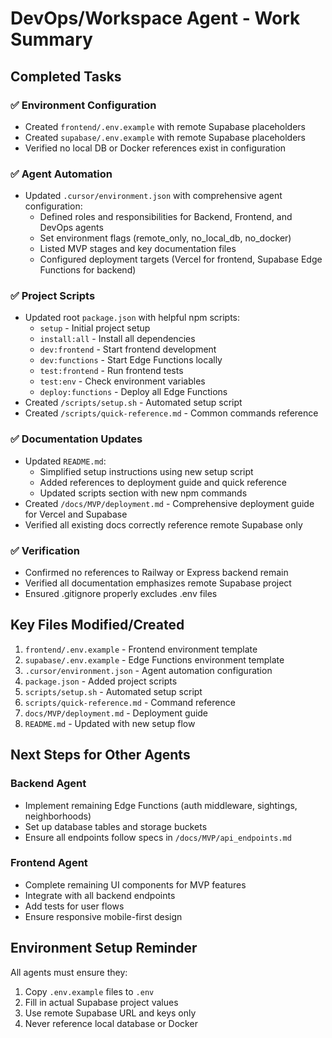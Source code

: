# DevOps/Workspace Agent - Work Summary

## Completed Tasks

### ✅ Environment Configuration
- Created `frontend/.env.example` with remote Supabase placeholders
- Created `supabase/.env.example` with remote Supabase placeholders
- Verified no local DB or Docker references exist in configuration

### ✅ Agent Automation
- Updated `.cursor/environment.json` with comprehensive agent configuration:
  - Defined roles and responsibilities for Backend, Frontend, and DevOps agents
  - Set environment flags (remote_only, no_local_db, no_docker)
  - Listed MVP stages and key documentation files
  - Configured deployment targets (Vercel for frontend, Supabase Edge Functions for backend)

### ✅ Project Scripts
- Updated root `package.json` with helpful npm scripts:
  - `setup` - Initial project setup
  - `install:all` - Install all dependencies
  - `dev:frontend` - Start frontend development
  - `dev:functions` - Start Edge Functions locally
  - `test:frontend` - Run frontend tests
  - `test:env` - Check environment variables
  - `deploy:functions` - Deploy all Edge Functions
- Created `/scripts/setup.sh` - Automated setup script
- Created `/scripts/quick-reference.md` - Common commands reference

### ✅ Documentation Updates
- Updated `README.md`:
  - Simplified setup instructions using new setup script
  - Added references to deployment guide and quick reference
  - Updated scripts section with new npm commands
- Created `/docs/MVP/deployment.md` - Comprehensive deployment guide for Vercel and Supabase
- Verified all existing docs correctly reference remote Supabase only

### ✅ Verification
- Confirmed no references to Railway or Express backend remain
- Verified all documentation emphasizes remote Supabase project
- Ensured .gitignore properly excludes .env files

## Key Files Modified/Created
1. `frontend/.env.example` - Frontend environment template
2. `supabase/.env.example` - Edge Functions environment template
3. `.cursor/environment.json` - Agent automation configuration
4. `package.json` - Added project scripts
5. `scripts/setup.sh` - Automated setup script
6. `scripts/quick-reference.md` - Command reference
7. `docs/MVP/deployment.md` - Deployment guide
8. `README.md` - Updated with new setup flow

## Next Steps for Other Agents

### Backend Agent
- Implement remaining Edge Functions (auth middleware, sightings, neighborhoods)
- Set up database tables and storage buckets
- Ensure all endpoints follow specs in `/docs/MVP/api_endpoints.md`

### Frontend Agent
- Complete remaining UI components for MVP features
- Integrate with all backend endpoints
- Add tests for user flows
- Ensure responsive mobile-first design

## Environment Setup Reminder
All agents must ensure they:
1. Copy `.env.example` files to `.env`
2. Fill in actual Supabase project values
3. Use remote Supabase URL and keys only
4. Never reference local database or Docker